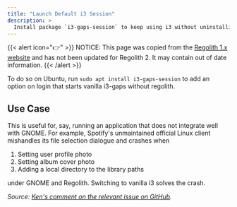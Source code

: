```yaml
---
title: "Launch Default i3 Session"
description: >
  Install package `i3-gaps-session` to keep using i3 without uninstalling Regolith
---
```


{{< alert icon="👉" >}}
NOTICE: This page was copied from the [Regolith 1.x website](https://regolith-linux.org) and has not been updated for Regolith 2.  It may contain out of date information.
{{< /alert >}}

To do so on Ubuntu, run `sudo apt install i3-gaps-session` to add an option on login that starts vanilla i3-gaps without regolith.

## Use Case

This is useful for, say, running an application that does not integrate well with GNOME. For example, Spotify's unmaintained official Linux client mishandles its file selection dialogue and crashes when

1. Setting user profile photo
2. Setting album cover photo
3. Adding a local directory to the library paths

under GNOME and Regolith. Switching to vanilla i3 solves the crash.

_Source: [Ken's comment on the relevant issue on GitHub](https://github.com/regolith-linux/regolith-desktop/issues/21#issuecomment-729776535)._
